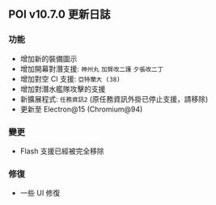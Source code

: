 ## POI v10.7.0 更新日誌

### 功能

- 增加新的裝備圖示
- 增加開幕對潛支援: `神州丸` `加賀改二護` `夕張改二丁`
- 增加對空 CI 支援: `亞特蘭大 (38)`
- 增加對潛水艦隊攻擊的支援
- 新擴展程式: `任務資訊2` (原任務資訊外掛已停止支援，請移除)
- 更新至 Electron@15 (Chromium@94)

### 變更

- Flash 支援已經被完全移除

### 修復

- 一些 UI 修復
